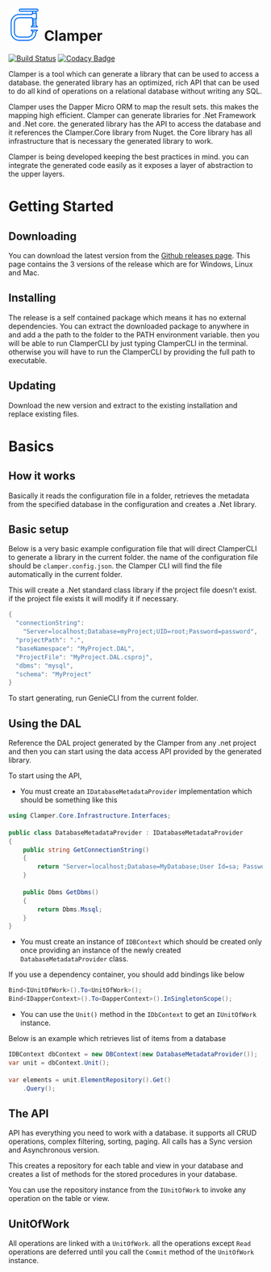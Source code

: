 <h1>
<img src="https://raw.githubusercontent.com/divicent/clamper/develop/media/logo/clamper_64.png" alt="Icon" width="64px"/>
Clamper
</h1>

[![Build Status](https://travis-ci.org/Divicent/Clamper.svg?branch=develop)](https://travis-ci.org/Divicent/Clamper)
[![Codacy Badge](https://api.codacy.com/project/badge/Grade/328b02683cf54fe1ba675f8cd56cb5f5)](https://app.codacy.com/app/rusith/Clamper?utm_source=github.com&utm_medium=referral&utm_content=Divicent/Clamper&utm_campaign=Badge_Grade_Dashboard)

Clamper is a tool which can generate a library that can be used to access a database. the generated library has an optimized, rich API that can be used to do all kind of operations on a relational database without writing any SQL.

Clamper uses the Dapper Micro ORM to map the result sets. this makes the mapping high efficient. Clamper can generate libraries for .Net Framework and .Net core. the generated library has the API to access the database and it references the Clamper.Core library from Nuget. the Core library has all infrastructure that is necessary the generated library to work.

Clamper is being developed keeping the best practices in mind. you can integrate the generated code easily as it exposes a layer of abstraction to the upper layers.

# Getting Started

## Downloading

You can download the latest version from the [Github releases page](https://github.com/Divicent/Clamper/releases).
This page contains the 3 versions of the release which are for Windows, Linux and Mac.


## Installing

The release is a self contained package which means it has no external dependencies.
You can extract the downloaded package to anywhere in and add a the path to the folder to the PATH environment variable. then you will be able to run ClamperCLI by just typing ClamperCLI in the terminal. otherwise you will have to run the ClamperCLI by providing the full path to executable.

## Updating

Download the new version and extract to the existing installation and replace existing files.


# Basics

## How it works

Basically it reads the configuration file in a folder, retrieves the metadata from the specified database in the configuration and creates a .Net library.

## Basic setup

Below is a very basic example configuration file that will direct ClamperCLI to generate a library in the current folder. the name of the configuration file should be `clamper.config.json`. the Clamper CLI will find the file automatically in the current folder.

This will create a .Net standard class library if the project file doesn't exist. if the project file exists it will modify it if necessary.

```C#
{
  "connectionString":
    "Server=localhost;Database=myProject;UID=root;Password=password",
  "projectPath": ".",
  "baseNamespace": "MyProject.DAL",
  "ProjectFile": "MyProject.DAL.csproj",
  "dbms": "mysql",
  "schema": "MyProject"
}
```

To start generating, run GenieCLI from the current folder.

## Using the DAL

Reference the DAL project generated by the Clamper from any .net project and then you can start using the data access API provided by the generated library.

To start using the API,

* You must create an `IDatabaseMetadataProvider` implementation which should be something like this

```C#
using Clamper.Core.Infrastructure.Interfaces;

public class DatabaseMetadataProvider : IDatabaseMetadataProvider
{
    public string GetConnectionString()
    {
        return "Server=localhost;Database=MyDatabase;User Id=sa; Password=password;";
    }

    public Dbms GetDbms()
    {
        return Dbms.Mssql;
    }
}
```

* You must create an instance of `IDBContext` which should be created only once providing an instance of the newly created `DatabaseMetadataProvider` class.

If you use a dependency container, you should add bindings like below

```C#
Bind<IUnitOfWork>().To<UnitOfWork>();
Bind<IDapperContext>().To<DapperContext>().InSingletonScope();
```

* You can use the `Unit()` method in the `IDbContext` to get an `IUnitOfWork` instance.

Below is an example which retrieves list of items from a database

```C#
IDBContext dbContext = new DBContext(new DatabaseMetadataProvider());
var unit = dbContext.Unit();

var elements = unit.ElementRepository().Get()
    .Query();
```

## The API

API has everything you need to work with a database. it supports all CRUD operations, complex filtering, sorting, paging. All calls has a Sync version and Asynchronous version.

This creates a repository for each table and view in your database and creates a list of methods for the stored procedures in your database.

You can use the repository instance from the `IUnitOfWork` to invoke any operation on the table or view.


## UnitOfWork

All operations are linked with a `UnitOfWork`. all the operations except `Read` operations are deferred until you call the `Commit` method of the `UnitOfWork` instance.
